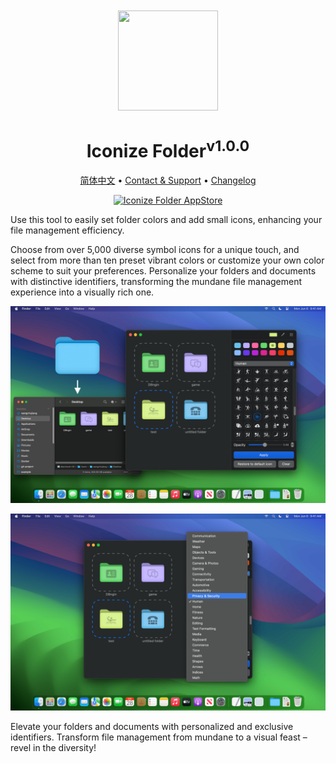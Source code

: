 <div align="center">
  <br />
  <br />
  <img src="https://github.com/jaywcjlove/IconizeFolder/assets/1680273/6da84ad5-680e-41dc-840d-0f2e4de56ecc" width="160" height="160">
  <h1>Iconize Folder<sup>v1.0.0</sup><!--rehype:style=font-size: 12px; top: 0; line-height: inherit; vertical-align: text-top; font-weight: 200; color: var(--color-fg-subtle);--></h1>
  <!--rehype:style=border: 0;-->
  <p>
    <a href="./README.zh.md">简体中文</a> • 
    <a href="https://github.com/jaywcjlove/IconizeFolder/issues/new?assignees=jaywcjlove&labels=support%2Cfeedback%2Cquestion&projects=&template=bug_report.yml&title=%F0%9F%99%8B%E2%80%8D%E2%99%82%EF%B8%8F+Support+%26+Feedback%3A+IconizeFolder">Contact & Support</a> • 
    <a href="https://github.com/jaywcjlove/IconizeFolder/releases">Changelog</a>
  </p>
  <p>
    <a target="_blank" href="https://apps.apple.com/app/iconize-folder/id6478772538" title="Iconize Folder for macOS">
      <img alt="Iconize Folder AppStore" src="https://jaywcjlove.github.io/sb/download/macos.svg" height="51">
    </a>
  </p>
</div>

Use this tool to easily set folder colors and add small icons, enhancing your file management efficiency.

Choose from over 5,000 diverse symbol icons for a unique touch, and select from more than ten preset vibrant colors or customize your own color scheme to suit your preferences. Personalize your folders and documents with distinctive identifiers, transforming the mundane file management experience into a visually rich one.

![Iconize Folder 1](./assets/screenshots-1.png)

![Iconize Folder 2](./assets/screenshots-2.png)

Elevate your folders and documents with personalized and exclusive identifiers. Transform file management from mundane to a visual feast – revel in the diversity!